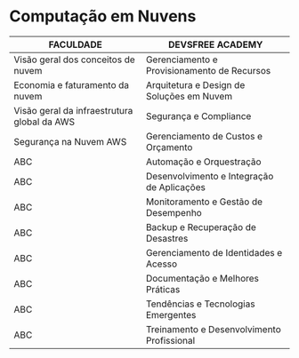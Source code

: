 
# Computação em Nuvens

|FACULDADE|DEVSFREE ACADEMY|
|----------|----------------|
|Visão geral dos conceitos de nuvem|Gerenciamento e Provisionamento de Recursos|
|Economia e faturamento da nuvem|Arquitetura e Design de Soluções em Nuvem|
|Visão geral da infraestrutura global da AWS|Segurança e Compliance|
|Segurança na Nuvem AWS|Gerenciamento de Custos e Orçamento|
|ABC|Automação e Orquestração|
|ABC|Desenvolvimento e Integração de Aplicações|
|ABC|Monitoramento e Gestão de Desempenho|
|ABC|Backup e Recuperação de Desastres|
|ABC|Gerenciamento de Identidades e Acesso|
|ABC|Documentação e Melhores Práticas|
|ABC|Tendências e Tecnologias Emergentes|
|ABC|Treinamento e Desenvolvimento Profissional|
